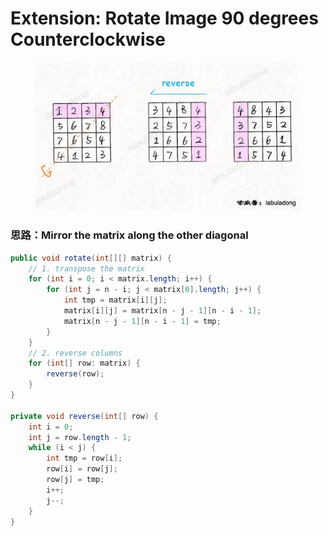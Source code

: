 # Extension: Rotate Image 90 degrees Counterclockwise

<figure><img src="../../../../.gitbook/assets/image (32).png" alt="" width="563"><figcaption></figcaption></figure>

### 思路：Mirror the matrix along the other diagonal

```java
public void rotate(int[][] matrix) {
    // 1. transpose the matrix
    for (int i = 0; i < matrix.length; i++) {
        for (int j = n - i; j < matrix[0].length; j++) {
            int tmp = matrix[i][j];
            matrix[i][j] = matrix[n - j - 1][n - i - 1];
            matrix[n - j - 1][n - i - 1] = tmp;
        }
    }
    // 2. reverse columns
    for (int[] row: matrix) {
        reverse(row);
    }
}

private void reverse(int[] row) {
    int i = 0;
    int j = row.length - 1;
    while (i < j) {
        int tmp = row[i];
        row[i] = row[j];
        row[j] = tmp;
        i++;
        j--;
    }
}
```
